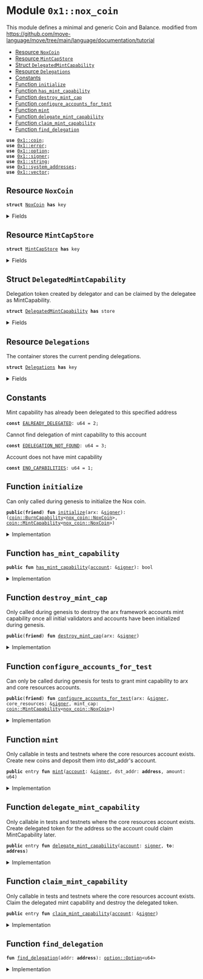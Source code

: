 
<a name="0x1_nox_coin"></a>

# Module `0x1::nox_coin`

This module defines a minimal and generic Coin and Balance.
modified from https://github.com/move-language/move/tree/main/language/documentation/tutorial


-  [Resource `NoxCoin`](#0x1_nox_coin_NoxCoin)
-  [Resource `MintCapStore`](#0x1_nox_coin_MintCapStore)
-  [Struct `DelegatedMintCapability`](#0x1_nox_coin_DelegatedMintCapability)
-  [Resource `Delegations`](#0x1_nox_coin_Delegations)
-  [Constants](#@Constants_0)
-  [Function `initialize`](#0x1_nox_coin_initialize)
-  [Function `has_mint_capability`](#0x1_nox_coin_has_mint_capability)
-  [Function `destroy_mint_cap`](#0x1_nox_coin_destroy_mint_cap)
-  [Function `configure_accounts_for_test`](#0x1_nox_coin_configure_accounts_for_test)
-  [Function `mint`](#0x1_nox_coin_mint)
-  [Function `delegate_mint_capability`](#0x1_nox_coin_delegate_mint_capability)
-  [Function `claim_mint_capability`](#0x1_nox_coin_claim_mint_capability)
-  [Function `find_delegation`](#0x1_nox_coin_find_delegation)


<pre><code><b>use</b> <a href="coin.md#0x1_coin">0x1::coin</a>;
<b>use</b> <a href="../../std/doc/error.md#0x1_error">0x1::error</a>;
<b>use</b> <a href="../../std/doc/option.md#0x1_option">0x1::option</a>;
<b>use</b> <a href="../../std/doc/signer.md#0x1_signer">0x1::signer</a>;
<b>use</b> <a href="../../std/doc/string.md#0x1_string">0x1::string</a>;
<b>use</b> <a href="system_addresses.md#0x1_system_addresses">0x1::system_addresses</a>;
<b>use</b> <a href="../../std/doc/vector.md#0x1_vector">0x1::vector</a>;
</code></pre>



<a name="0x1_nox_coin_NoxCoin"></a>

## Resource `NoxCoin`



<pre><code><b>struct</b> <a href="nox_coin.md#0x1_nox_coin_NoxCoin">NoxCoin</a> <b>has</b> key
</code></pre>



<details>
<summary>Fields</summary>


<dl>
<dt>
<code>dummy_field: bool</code>
</dt>
<dd>

</dd>
</dl>


</details>

<a name="0x1_nox_coin_MintCapStore"></a>

## Resource `MintCapStore`



<pre><code><b>struct</b> <a href="nox_coin.md#0x1_nox_coin_MintCapStore">MintCapStore</a> <b>has</b> key
</code></pre>



<details>
<summary>Fields</summary>


<dl>
<dt>
<code>mint_cap: <a href="coin.md#0x1_coin_MintCapability">coin::MintCapability</a>&lt;<a href="nox_coin.md#0x1_nox_coin_NoxCoin">nox_coin::NoxCoin</a>&gt;</code>
</dt>
<dd>

</dd>
</dl>


</details>

<a name="0x1_nox_coin_DelegatedMintCapability"></a>

## Struct `DelegatedMintCapability`

Delegation token created by delegator and can be claimed by the delegatee as MintCapability.


<pre><code><b>struct</b> <a href="nox_coin.md#0x1_nox_coin_DelegatedMintCapability">DelegatedMintCapability</a> <b>has</b> store
</code></pre>



<details>
<summary>Fields</summary>


<dl>
<dt>
<code><b>to</b>: <b>address</b></code>
</dt>
<dd>

</dd>
</dl>


</details>

<a name="0x1_nox_coin_Delegations"></a>

## Resource `Delegations`

The container stores the current pending delegations.


<pre><code><b>struct</b> <a href="nox_coin.md#0x1_nox_coin_Delegations">Delegations</a> <b>has</b> key
</code></pre>



<details>
<summary>Fields</summary>


<dl>
<dt>
<code>inner: <a href="../../std/doc/vector.md#0x1_vector">vector</a>&lt;<a href="nox_coin.md#0x1_nox_coin_DelegatedMintCapability">nox_coin::DelegatedMintCapability</a>&gt;</code>
</dt>
<dd>

</dd>
</dl>


</details>

<a name="@Constants_0"></a>

## Constants


<a name="0x1_nox_coin_EALREADY_DELEGATED"></a>

Mint capability has already been delegated to this specified address


<pre><code><b>const</b> <a href="nox_coin.md#0x1_nox_coin_EALREADY_DELEGATED">EALREADY_DELEGATED</a>: u64 = 2;
</code></pre>



<a name="0x1_nox_coin_EDELEGATION_NOT_FOUND"></a>

Cannot find delegation of mint capability to this account


<pre><code><b>const</b> <a href="nox_coin.md#0x1_nox_coin_EDELEGATION_NOT_FOUND">EDELEGATION_NOT_FOUND</a>: u64 = 3;
</code></pre>



<a name="0x1_nox_coin_ENO_CAPABILITIES"></a>

Account does not have mint capability


<pre><code><b>const</b> <a href="nox_coin.md#0x1_nox_coin_ENO_CAPABILITIES">ENO_CAPABILITIES</a>: u64 = 1;
</code></pre>



<a name="0x1_nox_coin_initialize"></a>

## Function `initialize`

Can only called during genesis to initialize the Nox coin.


<pre><code><b>public</b>(<b>friend</b>) <b>fun</b> <a href="nox_coin.md#0x1_nox_coin_initialize">initialize</a>(arx: &<a href="../../std/doc/signer.md#0x1_signer">signer</a>): (<a href="coin.md#0x1_coin_BurnCapability">coin::BurnCapability</a>&lt;<a href="nox_coin.md#0x1_nox_coin_NoxCoin">nox_coin::NoxCoin</a>&gt;, <a href="coin.md#0x1_coin_MintCapability">coin::MintCapability</a>&lt;<a href="nox_coin.md#0x1_nox_coin_NoxCoin">nox_coin::NoxCoin</a>&gt;)
</code></pre>



<details>
<summary>Implementation</summary>


<pre><code><b>public</b>(<b>friend</b>) <b>fun</b> <a href="nox_coin.md#0x1_nox_coin_initialize">initialize</a>(arx: &<a href="../../std/doc/signer.md#0x1_signer">signer</a>): (BurnCapability&lt;<a href="nox_coin.md#0x1_nox_coin_NoxCoin">NoxCoin</a>&gt;, MintCapability&lt;<a href="nox_coin.md#0x1_nox_coin_NoxCoin">NoxCoin</a>&gt;) {
    <a href="system_addresses.md#0x1_system_addresses_assert_arx">system_addresses::assert_arx</a>(arx);

    <b>let</b> (burn_cap, freeze_cap, mint_cap) = <a href="coin.md#0x1_coin_initialize_with_parallelizable_supply">coin::initialize_with_parallelizable_supply</a>&lt;<a href="nox_coin.md#0x1_nox_coin_NoxCoin">NoxCoin</a>&gt;(
        arx,
        <a href="../../std/doc/string.md#0x1_string_utf8">string::utf8</a>(b"<a href="nox_coin.md#0x1_nox_coin_NoxCoin">NoxCoin</a>"),
        <a href="../../std/doc/string.md#0x1_string_utf8">string::utf8</a>(b"NOX"),
        8, /* decimals */
        <b>true</b>, /* monitor_supply */
    );

    // Arx framework needs mint cap <b>to</b> mint coins <b>to</b> initial validators. This will be revoked once
	// the validators have been initialized.
    <b>move_to</b>(arx, <a href="nox_coin.md#0x1_nox_coin_MintCapStore">MintCapStore</a> { mint_cap });

    <a href="coin.md#0x1_coin_destroy_freeze_cap">coin::destroy_freeze_cap</a>(freeze_cap);
    (burn_cap, mint_cap)
}
</code></pre>



</details>

<a name="0x1_nox_coin_has_mint_capability"></a>

## Function `has_mint_capability`



<pre><code><b>public</b> <b>fun</b> <a href="nox_coin.md#0x1_nox_coin_has_mint_capability">has_mint_capability</a>(<a href="account.md#0x1_account">account</a>: &<a href="../../std/doc/signer.md#0x1_signer">signer</a>): bool
</code></pre>



<details>
<summary>Implementation</summary>


<pre><code><b>public</b> <b>fun</b> <a href="nox_coin.md#0x1_nox_coin_has_mint_capability">has_mint_capability</a>(<a href="account.md#0x1_account">account</a>: &<a href="../../std/doc/signer.md#0x1_signer">signer</a>): bool {
    <b>exists</b>&lt;<a href="nox_coin.md#0x1_nox_coin_MintCapStore">MintCapStore</a>&gt;(<a href="../../std/doc/signer.md#0x1_signer_address_of">signer::address_of</a>(<a href="account.md#0x1_account">account</a>))
}
</code></pre>



</details>

<a name="0x1_nox_coin_destroy_mint_cap"></a>

## Function `destroy_mint_cap`

Only called during genesis to destroy the arx framework accounts mint capability once all
initial validators and accounts have been initialized during genesis.


<pre><code><b>public</b>(<b>friend</b>) <b>fun</b> <a href="nox_coin.md#0x1_nox_coin_destroy_mint_cap">destroy_mint_cap</a>(arx: &<a href="../../std/doc/signer.md#0x1_signer">signer</a>)
</code></pre>



<details>
<summary>Implementation</summary>


<pre><code><b>public</b>(<b>friend</b>) <b>fun</b> <a href="nox_coin.md#0x1_nox_coin_destroy_mint_cap">destroy_mint_cap</a>(arx: &<a href="../../std/doc/signer.md#0x1_signer">signer</a>) <b>acquires</b> <a href="nox_coin.md#0x1_nox_coin_MintCapStore">MintCapStore</a> {
    <a href="system_addresses.md#0x1_system_addresses_assert_arx">system_addresses::assert_arx</a>(arx);
    <b>let</b> <a href="nox_coin.md#0x1_nox_coin_MintCapStore">MintCapStore</a> { mint_cap } = <b>move_from</b>&lt;<a href="nox_coin.md#0x1_nox_coin_MintCapStore">MintCapStore</a>&gt;(@arx);
    <a href="coin.md#0x1_coin_destroy_mint_cap">coin::destroy_mint_cap</a>(mint_cap);
}
</code></pre>



</details>

<a name="0x1_nox_coin_configure_accounts_for_test"></a>

## Function `configure_accounts_for_test`

Can only be called during genesis for tests to grant mint capability to arx and core
resources accounts.


<pre><code><b>public</b>(<b>friend</b>) <b>fun</b> <a href="nox_coin.md#0x1_nox_coin_configure_accounts_for_test">configure_accounts_for_test</a>(arx: &<a href="../../std/doc/signer.md#0x1_signer">signer</a>, core_resources: &<a href="../../std/doc/signer.md#0x1_signer">signer</a>, mint_cap: <a href="coin.md#0x1_coin_MintCapability">coin::MintCapability</a>&lt;<a href="nox_coin.md#0x1_nox_coin_NoxCoin">nox_coin::NoxCoin</a>&gt;)
</code></pre>



<details>
<summary>Implementation</summary>


<pre><code><b>public</b>(<b>friend</b>) <b>fun</b> <a href="nox_coin.md#0x1_nox_coin_configure_accounts_for_test">configure_accounts_for_test</a>(
    arx: &<a href="../../std/doc/signer.md#0x1_signer">signer</a>,
    core_resources: &<a href="../../std/doc/signer.md#0x1_signer">signer</a>,
    mint_cap: MintCapability&lt;<a href="nox_coin.md#0x1_nox_coin_NoxCoin">NoxCoin</a>&gt;,
) {
    <a href="system_addresses.md#0x1_system_addresses_assert_arx">system_addresses::assert_arx</a>(arx);

    // Mint the core resource <a href="account.md#0x1_account">account</a> <a href="nox_coin.md#0x1_nox_coin_NoxCoin">NoxCoin</a> for gas so it can execute system transactions.
    <a href="coin.md#0x1_coin_register">coin::register</a>&lt;<a href="nox_coin.md#0x1_nox_coin_NoxCoin">NoxCoin</a>&gt;(core_resources);
    <b>let</b> coins = <a href="coin.md#0x1_coin_mint">coin::mint</a>&lt;<a href="nox_coin.md#0x1_nox_coin_NoxCoin">NoxCoin</a>&gt;(
        18446744073709551615,
        &mint_cap,
    );
    <a href="coin.md#0x1_coin_deposit">coin::deposit</a>&lt;<a href="nox_coin.md#0x1_nox_coin_NoxCoin">NoxCoin</a>&gt;(<a href="../../std/doc/signer.md#0x1_signer_address_of">signer::address_of</a>(core_resources), coins);

    <b>move_to</b>(core_resources, <a href="nox_coin.md#0x1_nox_coin_MintCapStore">MintCapStore</a> { mint_cap });
    <b>move_to</b>(core_resources, <a href="nox_coin.md#0x1_nox_coin_Delegations">Delegations</a> { inner: <a href="../../std/doc/vector.md#0x1_vector_empty">vector::empty</a>() });
}
</code></pre>



</details>

<a name="0x1_nox_coin_mint"></a>

## Function `mint`

Only callable in tests and testnets where the core resources account exists.
Create new coins and deposit them into dst_addr's account.


<pre><code><b>public</b> entry <b>fun</b> <a href="nox_coin.md#0x1_nox_coin_mint">mint</a>(<a href="account.md#0x1_account">account</a>: &<a href="../../std/doc/signer.md#0x1_signer">signer</a>, dst_addr: <b>address</b>, amount: u64)
</code></pre>



<details>
<summary>Implementation</summary>


<pre><code><b>public</b> entry <b>fun</b> <a href="nox_coin.md#0x1_nox_coin_mint">mint</a>(
    <a href="account.md#0x1_account">account</a>: &<a href="../../std/doc/signer.md#0x1_signer">signer</a>,
    dst_addr: <b>address</b>,
    amount: u64,
) <b>acquires</b> <a href="nox_coin.md#0x1_nox_coin_MintCapStore">MintCapStore</a> {
    <b>let</b> account_addr = <a href="../../std/doc/signer.md#0x1_signer_address_of">signer::address_of</a>(<a href="account.md#0x1_account">account</a>);

    <b>assert</b>!(
        <b>exists</b>&lt;<a href="nox_coin.md#0x1_nox_coin_MintCapStore">MintCapStore</a>&gt;(account_addr),
        <a href="../../std/doc/error.md#0x1_error_not_found">error::not_found</a>(<a href="nox_coin.md#0x1_nox_coin_ENO_CAPABILITIES">ENO_CAPABILITIES</a>),
    );

    <b>let</b> mint_cap = &<b>borrow_global</b>&lt;<a href="nox_coin.md#0x1_nox_coin_MintCapStore">MintCapStore</a>&gt;(account_addr).mint_cap;
    <b>let</b> coins_minted = <a href="coin.md#0x1_coin_mint">coin::mint</a>&lt;<a href="nox_coin.md#0x1_nox_coin_NoxCoin">NoxCoin</a>&gt;(amount, mint_cap);
    <a href="coin.md#0x1_coin_deposit">coin::deposit</a>&lt;<a href="nox_coin.md#0x1_nox_coin_NoxCoin">NoxCoin</a>&gt;(dst_addr, coins_minted);
}
</code></pre>



</details>

<a name="0x1_nox_coin_delegate_mint_capability"></a>

## Function `delegate_mint_capability`

Only callable in tests and testnets where the core resources account exists.
Create delegated token for the address so the account could claim MintCapability later.


<pre><code><b>public</b> entry <b>fun</b> <a href="nox_coin.md#0x1_nox_coin_delegate_mint_capability">delegate_mint_capability</a>(<a href="account.md#0x1_account">account</a>: <a href="../../std/doc/signer.md#0x1_signer">signer</a>, <b>to</b>: <b>address</b>)
</code></pre>



<details>
<summary>Implementation</summary>


<pre><code><b>public</b> entry <b>fun</b> <a href="nox_coin.md#0x1_nox_coin_delegate_mint_capability">delegate_mint_capability</a>(<a href="account.md#0x1_account">account</a>: <a href="../../std/doc/signer.md#0x1_signer">signer</a>, <b>to</b>: <b>address</b>) <b>acquires</b> <a href="nox_coin.md#0x1_nox_coin_Delegations">Delegations</a> {
    <a href="system_addresses.md#0x1_system_addresses_assert_core_resource">system_addresses::assert_core_resource</a>(&<a href="account.md#0x1_account">account</a>);
    <b>let</b> delegations = &<b>mut</b> <b>borrow_global_mut</b>&lt;<a href="nox_coin.md#0x1_nox_coin_Delegations">Delegations</a>&gt;(@core_resources).inner;
    <b>let</b> i = 0;
    <b>while</b> (i &lt; <a href="../../std/doc/vector.md#0x1_vector_length">vector::length</a>(delegations)) {
        <b>let</b> element = <a href="../../std/doc/vector.md#0x1_vector_borrow">vector::borrow</a>(delegations, i);
        <b>assert</b>!(element.<b>to</b> != <b>to</b>, <a href="../../std/doc/error.md#0x1_error_invalid_argument">error::invalid_argument</a>(<a href="nox_coin.md#0x1_nox_coin_EALREADY_DELEGATED">EALREADY_DELEGATED</a>));
        i = i + 1;
    };
    <a href="../../std/doc/vector.md#0x1_vector_push_back">vector::push_back</a>(delegations, <a href="nox_coin.md#0x1_nox_coin_DelegatedMintCapability">DelegatedMintCapability</a> { <b>to</b> });
}
</code></pre>



</details>

<a name="0x1_nox_coin_claim_mint_capability"></a>

## Function `claim_mint_capability`

Only callable in tests and testnets where the core resources account exists.
Claim the delegated mint capability and destroy the delegated token.


<pre><code><b>public</b> entry <b>fun</b> <a href="nox_coin.md#0x1_nox_coin_claim_mint_capability">claim_mint_capability</a>(<a href="account.md#0x1_account">account</a>: &<a href="../../std/doc/signer.md#0x1_signer">signer</a>)
</code></pre>



<details>
<summary>Implementation</summary>


<pre><code><b>public</b> entry <b>fun</b> <a href="nox_coin.md#0x1_nox_coin_claim_mint_capability">claim_mint_capability</a>(<a href="account.md#0x1_account">account</a>: &<a href="../../std/doc/signer.md#0x1_signer">signer</a>) <b>acquires</b> <a href="nox_coin.md#0x1_nox_coin_Delegations">Delegations</a>, <a href="nox_coin.md#0x1_nox_coin_MintCapStore">MintCapStore</a> {
    <b>let</b> maybe_index = <a href="nox_coin.md#0x1_nox_coin_find_delegation">find_delegation</a>(<a href="../../std/doc/signer.md#0x1_signer_address_of">signer::address_of</a>(<a href="account.md#0x1_account">account</a>));
    <b>assert</b>!(<a href="../../std/doc/option.md#0x1_option_is_some">option::is_some</a>(&maybe_index), <a href="nox_coin.md#0x1_nox_coin_EDELEGATION_NOT_FOUND">EDELEGATION_NOT_FOUND</a>);
    <b>let</b> idx = *<a href="../../std/doc/option.md#0x1_option_borrow">option::borrow</a>(&maybe_index);
    <b>let</b> delegations = &<b>mut</b> <b>borrow_global_mut</b>&lt;<a href="nox_coin.md#0x1_nox_coin_Delegations">Delegations</a>&gt;(@core_resources).inner;
    <b>let</b> <a href="nox_coin.md#0x1_nox_coin_DelegatedMintCapability">DelegatedMintCapability</a> { <b>to</b>: _ } = <a href="../../std/doc/vector.md#0x1_vector_swap_remove">vector::swap_remove</a>(delegations, idx);

    // Make a <b>copy</b> of mint cap and give it <b>to</b> the specified <a href="account.md#0x1_account">account</a>.
    <b>let</b> mint_cap = <b>borrow_global</b>&lt;<a href="nox_coin.md#0x1_nox_coin_MintCapStore">MintCapStore</a>&gt;(@core_resources).mint_cap;
    <b>move_to</b>(<a href="account.md#0x1_account">account</a>, <a href="nox_coin.md#0x1_nox_coin_MintCapStore">MintCapStore</a> { mint_cap });
}
</code></pre>



</details>

<a name="0x1_nox_coin_find_delegation"></a>

## Function `find_delegation`



<pre><code><b>fun</b> <a href="nox_coin.md#0x1_nox_coin_find_delegation">find_delegation</a>(addr: <b>address</b>): <a href="../../std/doc/option.md#0x1_option_Option">option::Option</a>&lt;u64&gt;
</code></pre>



<details>
<summary>Implementation</summary>


<pre><code><b>fun</b> <a href="nox_coin.md#0x1_nox_coin_find_delegation">find_delegation</a>(addr: <b>address</b>): Option&lt;u64&gt; <b>acquires</b> <a href="nox_coin.md#0x1_nox_coin_Delegations">Delegations</a> {
    <b>let</b> delegations = &<b>borrow_global</b>&lt;<a href="nox_coin.md#0x1_nox_coin_Delegations">Delegations</a>&gt;(@core_resources).inner;
    <b>let</b> i = 0;
    <b>let</b> len = <a href="../../std/doc/vector.md#0x1_vector_length">vector::length</a>(delegations);
    <b>let</b> index = <a href="../../std/doc/option.md#0x1_option_none">option::none</a>();
    <b>while</b> (i &lt; len) {
        <b>let</b> element = <a href="../../std/doc/vector.md#0x1_vector_borrow">vector::borrow</a>(delegations, i);
        <b>if</b> (element.<b>to</b> == addr) {
            index = <a href="../../std/doc/option.md#0x1_option_some">option::some</a>(i);
            <b>break</b>
        };
        i = i + 1;
    };
    index
}
</code></pre>



</details>


[move-book]: https://move-language.github.io/move/introduction.html
